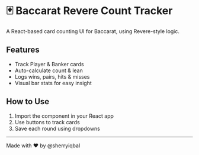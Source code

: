 # 🃏 Baccarat Revere Count Tracker

A React-based card counting UI for Baccarat, using Revere-style logic.

## Features
- Track Player & Banker cards
- Auto-calculate count & lean
- Logs wins, pairs, hits & misses
- Visual bar stats for easy insight

## How to Use
1. Import the component in your React app
2. Use buttons to track cards
3. Save each round using dropdowns

---

Made with ❤️ by @sherryiqbal
